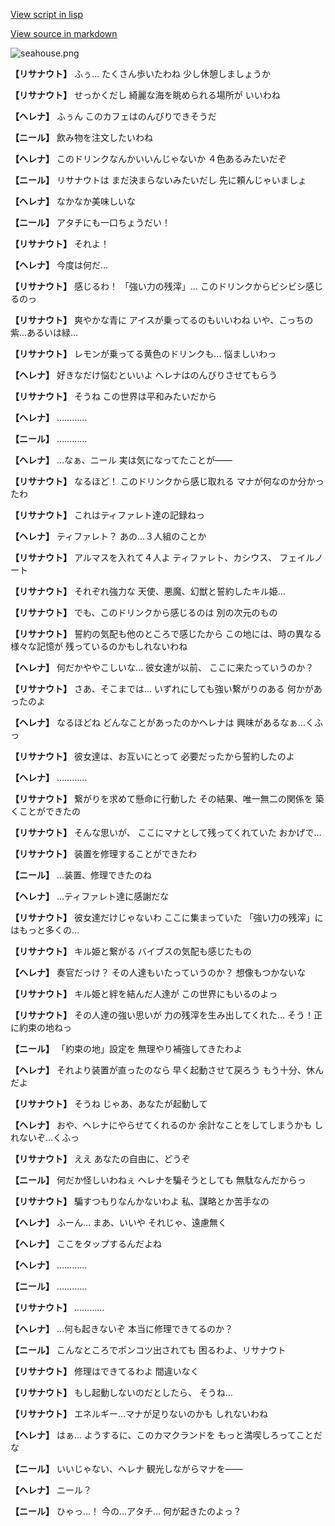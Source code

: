 [View script in lisp](../scripts/202282060.txt)

[View source in markdown](202282060.md)

![seahouse.png](../images/backgrounds/seahouse.png)

**【リサナウト】**
ふぅ…
たくさん歩いたわね
少し休憩しましょうか

**【リサナウト】**
せっかくだし
綺麗な海を眺められる場所が
いいわね

**【ヘレナ】**
ふぅん
このカフェはのんびりできそうだ

**【ニール】**
飲み物を注文したいわね

**【ヘレナ】**
このドリンクなんかいいんじゃないか
４色あるみたいだぞ

**【ニール】**
リサナウトは
まだ決まらないみたいだし
先に頼んじゃいましょ

**【ヘレナ】**
なかなか美味しいな

**【ニール】**
アタチにも一口ちょうだい！

**【リサナウト】**
それよ！

**【ヘレナ】**
今度は何だ…

**【リサナウト】**
感じるわ！
「強い力の残滓」…
このドリンクからビシビシ感じるのっ

**【リサナウト】**
爽やかな青に
アイスが乗ってるのもいいわね
いや、こっちの紫…あるいは緑…

**【リサナウト】**
レモンが乗ってる黄色のドリンクも…
悩ましいわっ

**【ヘレナ】**
好きなだけ悩むといいよ
ヘレナはのんびりさせてもらう

**【リサナウト】**
そうね
この世界は平和みたいだから

**【ヘレナ】**
…………

**【ニール】**
…………

**【ヘレナ】**
…なぁ、ニール
実は気になってたことが――

**【リサナウト】**
なるほど！
このドリンクから感じ取れる
マナが何なのか分かったわ

**【リサナウト】**
これはティファレト達の記録ねっ

**【ヘレナ】**
ティファレト？
あの…３人組のことか

**【リサナウト】**
アルマスを入れて４人よ
ティファレト、カシウス、
フェイルノート

**【リサナウト】**
それぞれ強力な
天使、悪魔、幻獣と誓約したキル姫…

**【リサナウト】**
でも、このドリンクから感じるのは
別の次元のもの

**【リサナウト】**
誓約の気配も他のところで感じたから
この地には、時の異なる様々な記憶が
残っているのかもしれないわね

**【ヘレナ】**
何だかややこしいな…
彼女達が以前、
ここに来たっていうのか？

**【リサナウト】**
さあ、そこまでは…
いずれにしても強い繋がりのある
何かがあったのよ

**【ヘレナ】**
なるほどね
どんなことがあったのかヘレナは
興味があるなぁ…くふっ

**【リサナウト】**
彼女達は、お互いにとって
必要だったから誓約したのよ

**【ヘレナ】**
…………

**【リサナウト】**
繋がりを求めて懸命に行動した
その結果、唯一無二の関係を
築くことができたの

**【リサナウト】**
そんな思いが、
ここにマナとして残ってくれていた
おかげで…

**【リサナウト】**
装置を修理することができたわ

**【ニール】**
…装置、修理できたのね

**【ヘレナ】**
…ティファレト達に感謝だな

**【リサナウト】**
彼女達だけじゃないわ
ここに集まっていた
「強い力の残滓」にはもっと多くの…

**【リサナウト】**
キル姫と繋がる
バイブスの気配も感じたもの

**【ヘレナ】**
奏官だっけ？
その人達もいたっていうのか？
想像もつかないな

**【リサナウト】**
キル姫と絆を結んだ人達が
この世界にもいるのよっ

**【リサナウト】**
その人達の強い思いが
力の残滓を生み出してくれた…
そう！正に約束の地ねっ

**【ニール】**
「約束の地」設定を
無理やり補強してきたわよ

**【ヘレナ】**
それより装置が直ったのなら
早く起動させて戻ろう
もう十分、休んだよ

**【リサナウト】**
そうね
じゃあ、あなたが起動して

**【ヘレナ】**
おや、ヘレナにやらせてくれるのか
余計なことをしてしまうかも
しれないぞ…くふっ

**【リサナウト】**
ええ
あなたの自由に、どうぞ

**【ニール】**
何だか怪しいわねぇ
ヘレナを騙そうとしても
無駄なんだからっ

**【リサナウト】**
騙すつもりなんかないわよ
私、謀略とか苦手なの

**【ヘレナ】**
ふーん…
まあ、いいや
それじゃ、遠慮無く

**【ヘレナ】**
ここをタップするんだよね

**【ヘレナ】**
…………

**【ニール】**
…………

**【リサナウト】**
…………

**【ヘレナ】**
…何も起きないぞ
本当に修理できてるのか？

**【ニール】**
こんなところでポンコツ出されても
困るわよ、リサナウト

**【リサナウト】**
修理はできてるわよ
間違いなく

**【リサナウト】**
もし起動しないのだとしたら、
そうね…

**【リサナウト】**
エネルギー…マナが足りないのかも
しれないわね

**【ヘレナ】**
はぁ…
ようするに、このカマクランドを
もっと満喫しろってことだな

**【ニール】**
いいじゃない、ヘレナ
観光しながらマナを――

**【ヘレナ】**
ニール？

**【ニール】**
ひゃっ…！
今の…アタチ…
何が起きたのよっ？
